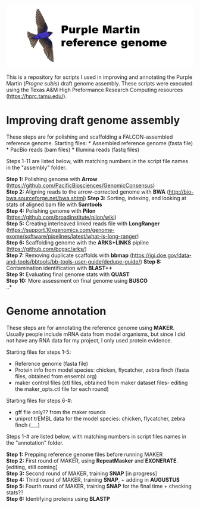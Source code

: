 ![Logo](https://github.com/edegreef/PUMA-reference-genome/blob/master/PUMA-logo.JPG)

This is a repository for scripts I used in improving and annotating the Purple Martin (*Progne subis*) draft genome assembly. These scripts were executed using the Texas A&M High Preformance Research Computing resources (https://hprc.tamu.edu/).

# Improving draft genome assembly
These steps are for polishing and scaffolding a FALCON-assembled reference genome. Starting files:
    * Assembled reference genome (fasta file)
    * PacBio reads (bam files)
    * Illumina reads (fastq files)

Steps 1-11 are listed below, with matching numbers in the script file names in the "assembly" folder.

**Step 1:** Polishing genome with **Arrow** (https://github.com/PacificBiosciences/GenomicConsensus)  
**Step 2:** Aligning reads to the arrow-corrected genome with **BWA** (http://bio-bwa.sourceforge.net/bwa.shtml)
**Step 3:** Sorting, indexing, and looking at stats of aligned bam file with **Samtools**  
**Step 4:** Polishing genome with **Pilon** (https://github.com/broadinstitute/pilon/wiki)  
**Step 5:** Creating interleaved linked reads file with **LongRanger** (https://support.10xgenomics.com/genome-exome/software/pipelines/latest/what-is-long-ranger)  
**Step 6:** Scaffolding genome with the **ARKS+LINKS** pipline (https://github.com/bcgsc/arks/)  
**Step 7:** Removing duplicate scaffolds with **bbmap** (https://jgi.doe.gov/data-and-tools/bbtools/bb-tools-user-guide/dedupe-guide/)
**Step 8:** Contamination identification with **BLAST++**  
**Step 9:** Evaluating final genome stats with **QUAST**  
**Step 10:** More assessment on final genome using **BUSCO**  
..*


# Genome annotation
These steps are for annotating the reference genome using **MAKER**. Usually people include mRNA data from model organisms, but since I did not have any RNA data for my project, I only used protein evidence. 

Starting files for steps 1-5:
* Reference genome (fasta file)
* Protein info from model species: chicken, flycatcher, zebra finch (fasta files, obtained from ensembl.org)
* maker control files (ctl files, obtained from maker dataset files- editing the maker_opts.ctl file for each round)

Starting files for steps 6-#:
* gff file only?? from the maker rounds
* uniprot trEMBL data for the model species: chicken, flycatcher, zebra finch (___)

Steps 1-# are listed below, with matching numbers in script files names in the "annotation" folder.

**Step 1:** Prepping reference genome files before running MAKER  
**Step 2:** First round of MAKER, using **RepeatMasker** and **EXONERATE**. [editing, still coming]  
**Step 3:** Second round of MAKER, training **SNAP** [in progress]  
**Step 4:** Third round of MAKER, training **SNAP**, + adding in **AUGUSTUS**  
**Step 5:** Fourth round of MAKER, training **SNAP** for the final time + checking stats??  
**Step 6:** Identifying proteins using **BLASTP**  

